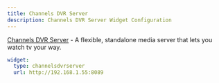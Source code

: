 ```yaml
---
title: Channels DVR Server
description: Channels DVR Server Widget Configuration
---
```


[Channels DVR Server](https://getchannels.com/dvr-server/) - A flexible, standalone media server that lets you watch tv your way.

```yaml
widget:
  type: channelsdvrserver
  url: http://192.168.1.55:8089
```
